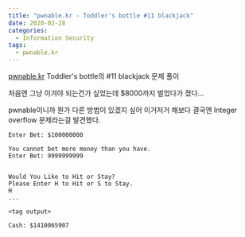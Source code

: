 ```yaml
---
title: "pwnable.kr - Toddler's bottle #11 blackjack"
date: 2020-02-28
categories:
  - Information Security
tags:
  - pwnable.kr
---
```


[pwnable.kr][pwnable.kr] Toddler's bottle의 #11 blackjack 문제 풀이

처음엔 그냥 이겨야 되는건가 싶었는데 $8000까지 벌었다가 졌다...

pwnable이니까 뭔가 다른 방법이 있겠지 싶어 이거저거 해보다 결국엔 Integer overflow 문제라는걸 발견했다.

~~~
Enter Bet: $100000000

You cannot bet more money than you have.
Enter Bet: 9999999999


Would You Like to Hit or Stay?
Please Enter H to Hit or S to Stay.
H
... 

<tag output>

Cash: $1410065907
~~~

[pwnable.kr]: https://pwnable.kr

<!-- YaY_I_AM_A_MILLIONARE_LOL -->